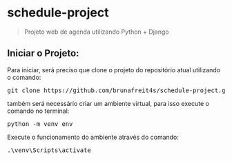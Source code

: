 # schedule-project

> Projeto web de agenda utilizando Python + Django

## Iniciar o Projeto:

<p>
  Para iniciar, será preciso que clone o projeto do repositório atual utilizando o comando: 
  <pre>git clone https://github.com/brunafreit4s/schedule-project.git</pre>  
</p>

<p>
  também será necessário criar um ambiente virtual, para isso execute o comando no terminal:
  <pre>python -m venv env</pre>
</p>

<p>
  Execute o funcionamento do ambiente através do comando:
  <pre>.\venv\Scripts\activate</pre>
</p>
